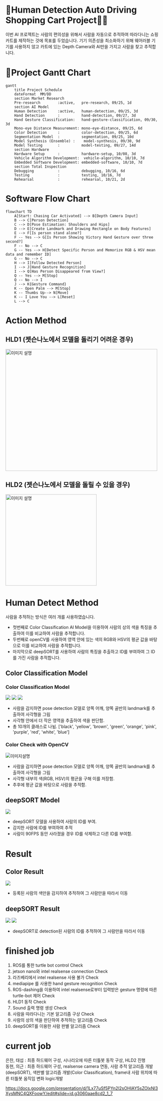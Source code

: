# 🛒Human Detection Auto Driving Shopping Cart Project🤖✨
이번 AI 프로젝트는 사람의 편의성을 위해서 사람을 자동으로 추적하여 따라다니는 쇼핑카트를 제작하는 것에 목표를 두었습니다.
기기 의존성을 최소화하기 위해 웨어러블 기기를 사용하지 않고 카트에 있는 Depth Camera와 AI만을 가지고 사람을 찾고 추적합니다.


# 📅Project Gantt Chart

```mermaid
gantt
    title Project Schedule
    dateFormat  MM/DD
    section Market Research
    Pre-research        :active,   pre-research, 09/25, 1d
    section AI Model
    Human Detection     :active,   human-detection, 09/25, 3d
    Hand Detection      :          hand-detection, 09/27, 3d
    Hand Gesture Classification:   hand-gesture-classification, 09/30, 3d
    Mono-eye Distance Measurement: mono-eye-distance, 09/25, 6d
    Color Detection     :          color-detection, 09/25, 6d
    Segmentation Model  :          segmentation, 09/25, 10d
    Model Synthesis (Ensemble) :    model-synthesis, 09/30, 9d
    Model Testing       :          model-testing, 09/27, 14d
    section Hardware
    Hardware Setup      :          hardware-setup, 10/08, 3d
    Vehicle Algorithm Development:  vehicle-algorithm, 10/10, 7d
    Embedded Software Development: embedded-software, 10/10, 7d
    section Total Inspection
    Debugging           :          debugging, 10/16, 6d
    Testing             :          testing, 10/16, 7d
    Rehearsal           :          rehearsal, 10/21, 2d
```

# Software Flow Chart

```mermaid
flowchart TD
    A[Start: Chasing Car Activated] --> B[Depth Camera Input]
    B --> C[Person Detection]
    C --> D[Pose Estimation: Shoulders and Hips]
    D --> E[Create Landmark and Drawing Rectangle on Body Features]
    E --> F[Is person stand alone?]
    F -- Yes --> G[Is Person Showing Victory Hand Gesture over three second?]
    F -- No --> C
    G -- Yes --> H[Detect Specific Person and Memorize RGB & HSV mean data and remember ID]
    G -- No --> C
    H --> I[Follow Detected Person]
    I --> J[Hand Gesture Recognition]
    I --> Q[Has Person Disappeared from View?]
    Q -- Yes --> M[Stop]
    Q -- No --> I
    J --> K{Gesture Command}
    K -- Open Palm --> M[Stop]
    K -- Thumbs Up--> N[Move]
    K -- I Love You --> L[Reset]
    L --> C
```


# Action Method
## HLD1 (젯슨나노에서 모델을 돌리기 어려운 경우)
<img src="./HLD1.png" alt="이미지 설명" width="500" height="400"/>

## HLD2 (젯슨나노에서 모델을 돌릴 수 있을 경우)
<img src="./HLD2.png" alt="이미지 설명" width="300" height="300"/>

# Human Detect Method
사람을 추적하는 방식은 여러 개를 사용하였습니다.
- 첫번째로 Color Classification AI Model을 이용하여 사람의 상의 색을 특징을 추출하여 이를 비교하여 사람을 추적합니다.
- 두번째로 openCV를 사용하여 영역 안에 있는 색의 RGB와 HSV의 평균 값을 바탕으로 이를 비교하여 사람을 추적합니다.
- 마지막으로 deepSORT를 사용하여 사람의 특징을 추출하고 ID를 부여하여 그 ID를 가진 사람을 추적합니다.


## Color Classification Model

### Color Classification Model
<img src="./image/color_classification_black.png">
<img src="./image/color_classification_green.png">
<img src="./image/color_classification_yellow.png">


- 사람을 감지하면 pose detection 모델로 양쪽 어깨, 양쪽 골반의 landmark를 추출하여 사각형을 그림
- 사각형 안에서 더 작은 영역을 추출하여 색을 판단함.
- 총 10개의 클래스로 나뉨. ['black', 'yellow', 'brown', 'green', 'orange', 'pink', 'purple', 'red', 'white', 'blue']

### Color Check with OpenCV
<img src="./image/Screenshot from 2024-10-22 20-27-35.png" alt="이미지설명">

- 사람을 감지하면 pose detection 모델로 양쪽 어깨, 양쪽 골반의 landmark를 추출하여 사각형을 그림
- 사각형 내부의 색(RGB, HSV)의 평균을 구해 이를 저장함.
- 추후에 평균 값을 바탕으로 사람을 추적함.


## deepSORT Model
<img src="./image/DeepSORT_basic.gif">

- deepSORT 모델을 사용하여 사람의 ID를 부여.
- 감지한 사람에 ID를 부여하여 추적
- 사람이 90FPS 동안 사라졌을 경우 ID를 삭제하고 다른 ID를 부여함.

# Result
## Color Result
<img src="./image/color detection.gif">

-  등록된 사람의 색만을 감지하여 추적하여 그 사람만을 따라서 이동

## deepSORT Result
<img src="./image/deepSORT_test.gif">
<img src="./image/deepSORT detection.gif">

-  deepSORT로 detection된 사람의 ID를 추적하여 그 사람만을 따라서 이동

# finished job
1. ROS를 통한 turtle bot control Check
2. jetson nano와 intel realsense connection Check
3. 라즈베리에서 intel realsense 사용 불가 Check
4. mediapipe 를 사용한 hand gesture recognition Check
5. ROS-dashing을 이용하여 intel realsense로부터 입력받은 gesture 명령에 따른 turtle-bot 제어 Check
6. HLD1 동작 Check
7. Sound 출력 명령 생성 Check
8. 사람을 따라다니는 기본 알고리즘 구상 Check
9. 사람의 상의 색을 판단하여 추적하는 알고리즘 Check
10. deepSORT를 이용한 사람 판별 알고리즘 Check



# current job
은찬, 태섭 : 최종 하드웨어 구성, 시나리오에 따른 터틀봇 동작 구상, HLD2 진행 <br>
동현, 의근 : 최종 하드웨어 구성, realsense camera 연동, 사람 추적 알고리즘 개발(deepSORT), 색판별 알고리즘 개발(Color Classification), frame내 사람 위치에 따른 터틀봇 움직임 변화 logic개발

https://docs.google.com/presentation/d/1Lx77uSf5PYn2l2sOHIAY5sZOlxNl3XysMNC4QXFoowY/edit#slide=id.g3060aae8cd2_1_7

